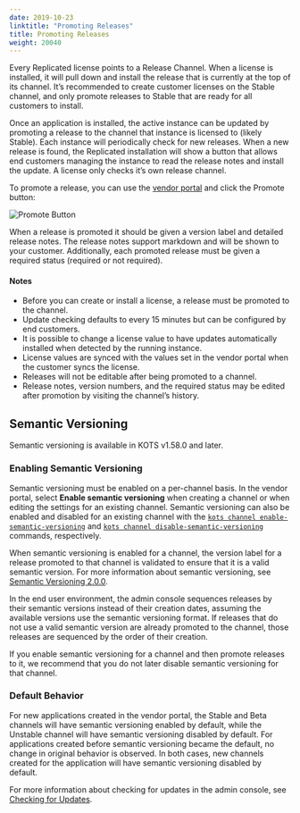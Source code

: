 ```yaml
---
date: 2019-10-23
linktitle: "Promoting Releases"
title: Promoting Releases
weight: 20040
---
```


Every Replicated license points to a Release Channel.
When a license is installed, it will pull down and install the release that is currently at the top of its channel.
It’s recommended to create customer licenses on the Stable channel, and only promote releases to Stable that are ready for all customers to install.

Once an application is installed, the active instance can be updated by promoting a release to the channel that instance is licensed to (likely Stable).
Each instance will periodically check for new releases.
When a new release is found, the Replicated installation will show a button that allows end customers managing the instance to read the release notes and install the update.
A license only checks it’s own release channel.

To promote a release, you can use the [vendor portal](https://vendor.replicated.com) and click the Promote button:

![Promote Button](/images/promote-button.png)

When a release is promoted it should be given a version label and detailed release notes.
The release notes support markdown and will be shown to your customer.
Additionally, each promoted release must be given a required status (required or not required).

#### Notes

- Before you can create or install a license, a release must be promoted to the channel.
- Update checking defaults to every 15 minutes but can be configured by end customers.
- It is possible to change a license value to have updates automatically installed when detected by the running instance.
- License values are synced with the values set in the vendor portal when the customer syncs the license.
- Releases will not be editable after being promoted to a channel.
- Release notes, version numbers, and the required status may be edited after promotion by visiting the channel’s history.

## Semantic Versioning

Semantic versioning is available in KOTS v1.58.0 and later.

### Enabling Semantic Versioning

Semantic versioning must be enabled on a per-channel basis. In the vendor portal, select **Enable semantic versioning** when creating a channel or when editing the settings for an existing channel. Semantic versioning can also be enabled and disabled for an existing channel with the [`kots channel enable-semantic-versioning`](/vendor/cli/channel-enable-semantic-versioning) and [`kots channel disable-semantic-versioning`](/vendor/cli/channel-disable-semantic-versioning) commands, respectively.

When semantic versioning is enabled for a channel, the version label for a release promoted to that channel is validated to ensure that it is a valid semantic version. For more information about semantic versioning, see [Semantic Versioning 2.0.0](https://semver.org). 

In the end user environment, the admin console sequences releases by their semantic versions instead of their creation dates, assuming the available versions use the semantic versioning format. If releases that do not use a valid semantic version are already promoted to the channel, those releases are sequenced by the order of their creation.

If you enable semantic versioning for a channel and then promote releases to it, we recommend that you do not later disable semantic versioning for that channel.

### Default Behavior

For new applications created in the vendor portal, the Stable and Beta channels will have semantic versioning enabled by default, while the Unstable channel will have semantic versioning disabled by default. For applications created before semantic versioning became the default, no change in original behavior is observed. In both cases, new channels created for the application will have semantic versioning disabled by default.

For more information about checking for updates in the admin console, see [Checking for Updates](/kotsadm/updating/updating-kots-apps/#checking-for-updates).
